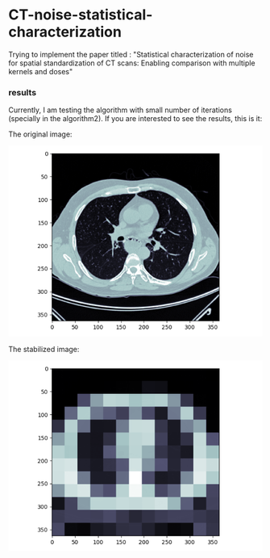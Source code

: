 # CT-noise-statistical-characterization
Trying to implement the paper titled : "Statistical characterization of noise for spatial standardization of CT scans: Enabling comparison with multiple kernels and doses"
### results
Currently, I am testing the algorithm with small number of iterations (specially in the algorithm2). If you are interested to see the results, this is it:

The original image:

![original img](./resources/original.png) 

The stabilized image:

![stabilized img](./resources/stabled.png) 
